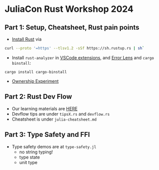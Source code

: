 # JuliaCon Rust Workshop 2024

## Part 1: Setup, Cheatsheet, Rust pain points
* [Install Rust](https://www.rust-lang.org/tools/install) via 

```bash 
curl --proto '=https' --tlsv1.2 -sSf https://sh.rustup.rs | sh`
```

* Install `rust-analyzer` in [VSCode extensions](https://rust-analyzer.github.io), and [Error Lens](https://marketplace.visualstudio.com/items?itemName=usernamehw.errorlens) and `cargo binstall`:

```
cargo install cargo-binstall
```
* [Ownership Experiment](https://ferroussystems.hackmd.io/D7tu4b2LQn2xkBVtAbiZ_Q)
## Part 2: Rust Dev Flow
* Our learning materials are [HERE](https://rust-training.ferrous-systems.com/latest/slides/)
* Devflow tips are under `tipsX.rs` and `devflow.rs`
* Cheatsheet is under `julia-cheatsheet.md`

## Part 3: Type Safety and FFI
* Type safety demos are at `type-safety.jl`
    - no string typing!
    - type state
    - unit type
